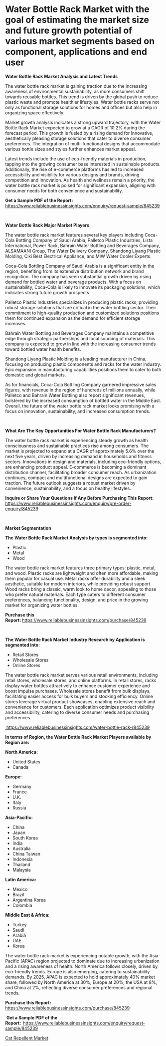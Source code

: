 <p><h1>Water Bottle Rack Market with the goal of estimating the market size and future growth potential of various market segments based on component, applications and end user</h1></p><p><strong>Water Bottle Rack Market Analysis and Latest Trends</strong></p>
<p><p>The water bottle rack market is gaining traction due to the increasing awareness of environmental sustainability, as more consumers shift towards reusable bottles. This trend is driven by the global push to reduce plastic waste and promote healthier lifestyles. Water bottle racks serve not only as functional storage solutions for homes and offices but also help in organizing space effectively.</p><p>Market growth analysis indicates a strong upward trajectory, with the Water Bottle Rack Market expected to grow at a CAGR of 10.2% during the forecast period. This growth is fueled by a rising demand for innovative, aesthetically pleasing storage solutions that cater to diverse consumer preferences. The integration of multi-functional designs that accommodate various bottle sizes and styles further enhances market appeal.</p><p>Latest trends include the use of eco-friendly materials in production, tapping into the growing consumer base interested in sustainable products. Additionally, the rise of e-commerce platforms has led to increased accessibility and visibility for various designs and brands, driving competition and innovation. As health and wellness remain a priority, the water bottle rack market is poised for significant expansion, aligning with consumer needs for both convenience and sustainability.</p></p>
<p><strong>Get a Sample PDF of the Report:&nbsp;</strong> <a href="https://www.reliablebusinessinsights.com/enquiry/request-sample/845239?utm_campaign=2446&utm_medium=2&utm_source=Github&utm_content=ia&utm_term=04042025&utm_id=water-bottle-rack">https://www.reliablebusinessinsights.com/enquiry/request-sample/845239</a></p>
<p>&nbsp;</p>
<p><strong>Water Bottle Rack Major Market Players</strong></p>
<p><p>The water bottle rack market features several key players including Coca-Cola Bottling Company of Saudi Arabia, Palletco Plastic Industries, Lista International, Power Rack, Bahrain Water Bottling and Beverages Company, ALSAMAANI Group, The Water Delivery Company, Shandong Liyang Plastic Molding, Cixi Best Electrical Appliance, and MIW Water Cooler Experts. </p><p>Coca-Cola Bottling Company of Saudi Arabia is a significant entity in the region, benefiting from its extensive distribution network and brand recognition. The company has seen substantial growth driven by rising demand for bottled water and beverage products. With a focus on sustainability, Coca-Cola is likely to innovate its packaging solutions, which indicates strong future growth prospects.</p><p>Palletco Plastic Industries specializes in producing plastic racks, providing robust storage solutions that are critical in the water bottling sector. Their commitment to high-quality production and customized solutions positions them for continued expansion as the demand for efficient storage increases.</p><p>Bahrain Water Bottling and Beverages Company maintains a competitive edge through strategic partnerships and local sourcing of materials. This company is expected to grow in line with the increasing consumer trends toward bottled water health benefits.</p><p>Shandong Liyang Plastic Molding is a leading manufacturer in China, focusing on producing plastic components and racks for the water industry. Epic expansion in manufacturing capabilities positions them to cater to both domestic and global markets.</p><p>As for financials, Coca-Cola Bottling Company garnered impressive sales figures, with revenue in the region of hundreds of millions annually, while Palletco and Bahrain Water Bottling also report significant revenues, bolstered by the increased consumption of bottled water in the Middle East. Overall, the future of the water bottle rack market looks promising with a focus on innovation, sustainability, and increased consumption trends.</p></p>
<p>&nbsp;</p>
<p><strong>What Are The Key Opportunities For Water Bottle Rack Manufacturers?</strong></p>
<p><p>The water bottle rack market is experiencing steady growth as health consciousness and sustainable practices rise among consumers. The market is projected to expand at a CAGR of approximately 5.6% over the next five years, driven by increasing demand in households and fitness sectors. Innovations in design and materials, including eco-friendly options, are enhancing product appeal. E-commerce is becoming a dominant distribution channel, facilitating broader consumer reach. As urbanization continues, compact and multifunctional designs are expected to gain traction. The future outlook suggests a robust market driven by convenience, sustainability, and a focus on healthy lifestyles.</p></p>
<p><strong>Inquire or Share Your Questions If Any Before Purchasing This Report:</strong> <a href="https://www.reliablebusinessinsights.com/enquiry/pre-order-enquiry/845239?utm_campaign=2446&utm_medium=2&utm_source=Github&utm_content=ia&utm_term=04042025&utm_id=water-bottle-rack">https://www.reliablebusinessinsights.com/enquiry/pre-order-enquiry/845239</a></p>
<p>&nbsp;</p>
<p><strong>Market Segmentation</strong></p>
<p><strong>The Water Bottle Rack Market Analysis by types is segmented into:</strong></p>
<p><ul><li>Plastic</li><li>Metal</li><li>Wood</li></ul></p>
<p><p>The water bottle rack market features three primary types: plastic, metal, and wood. Plastic racks are lightweight and often more affordable, making them popular for casual use. Metal racks offer durability and a sleek aesthetic, suitable for modern interiors, while providing robust support. Wood racks bring a classic, warm look to home decor, appealing to those who prefer natural materials. Each type caters to different consumer preferences, balancing functionality, design, and price in the growing market for organizing water bottles.</p></p>
<p><strong>Purchase this Report:&nbsp;</strong><a href="https://www.reliablebusinessinsights.com/purchase/845239?utm_campaign=2446&utm_medium=2&utm_source=Github&utm_content=ia&utm_term=04042025&utm_id=water-bottle-rack">https://www.reliablebusinessinsights.com/purchase/845239</a></p>
<p>&nbsp;</p>
<p><strong>The Water Bottle Rack Market Industry Research by Application is segmented into:</strong></p>
<p><ul><li>Retail Stores</li><li>Wholesale Stores</li><li>Online Stores</li></ul></p>
<p><p>The water bottle rack market serves various retail environments, including retail stores, wholesale stores, and online platforms. In retail stores, racks display water bottles attractively to enhance customer experience and boost impulse purchases. Wholesale stores benefit from bulk displays, facilitating easier access for bulk buyers and stocking efficiency. Online stores leverage virtual product showcases, enabling extensive reach and convenience for customers. Each application optimizes product visibility and accessibility, catering to diverse consumer needs and purchasing preferences.</p></p>
<p><a href="https://www.reliablebusinessinsights.com/water-bottle-rack-r845239?utm_campaign=2446&utm_medium=2&utm_source=Github&utm_content=ia&utm_term=04042025&utm_id=water-bottle-rack">&nbsp;https://www.reliablebusinessinsights.com/water-bottle-rack-r845239</a></p>
<p><strong>In terms of Region, the Water Bottle Rack Market Players available by Region are:</strong></p>
<p>
    <p> <strong> North America: </strong>
        <ul>
            <li>United States</li>
            <li>Canada</li>
        </ul>
        </p> 
    <p> <strong> Europe: </strong>
        <ul>
            <li>Germany</li>
            <li>France</li>
            <li>U.K.</li>
            <li>Italy</li>
            <li>Russia</li>
        </ul>
        </p> 
    <p> <strong> Asia-Pacific: </strong>
        <ul>
            <li>China</li>
            <li>Japan</li>
            <li>South Korea</li>
            <li>India</li>
            <li>Australia</li>
            <li>China Taiwan</li>
            <li>Indonesia</li>
            <li>Thailand</li>
            <li>Malaysia</li>
        </ul>
        </p> 
    <p> <strong> Latin America: </strong>
        <ul>
            <li>Mexico</li>
            <li>Brazil</li>
            <li>Argentina Korea</li>
            <li>Colombia</li>
        </ul>
        </p> 
    <p> <strong> Middle East & Africa: </strong>
        <ul>
            <li>Turkey</li>
            <li>Saudi</li>
            <li>Arabia</li>
            <li>UAE</li>
            <li>Korea</li>
        </ul>
    </p>
    </p>
<p><p>The water bottle rack market is experiencing notable growth, with the Asia-Pacific (APAC) region projected to dominate due to increasing urbanization and a rising awareness of health. North America follows closely, driven by eco-friendly trends. Europe is also emerging, catering to sustainability demands. By 2025, APAC is expected to hold approximately 40% market share, followed by North America at 30%, Europe at 20%, the USA at 8%, and China at 2%, reflecting diverse consumer preferences and regional trends.</p></p>
<p><strong>Purchase this Report: </strong><a href="https://www.reliablebusinessinsights.com/purchase/845239?utm_campaign=2446&utm_medium=2&utm_source=Github&utm_content=ia&utm_term=04042025&utm_id=water-bottle-rack">https://www.reliablebusinessinsights.com/purchase/845239</a></p>
<p>&nbsp;<strong>Get a Sample PDF of the Report:&nbsp;&nbsp;</strong><a href="https://www.reliablebusinessinsights.com/enquiry/request-sample/845239?utm_campaign=2446&utm_medium=2&utm_source=Github&utm_content=ia&utm_term=04042025&utm_id=water-bottle-rack">https://www.reliablebusinessinsights.com/enquiry/request-sample/845239</a></p>
<p><strong></strong></p>
<p><p><a href="https://github.com/triattwood9919/Market-Research-Report-List-1/blob/main/cat-repellent-market.md?utm_campaign=2446&utm_medium=2&utm_source=Github&utm_content=ia&utm_term=04042025&utm_id=water-bottle-rack">Cat Repellent Market</a></p></p>